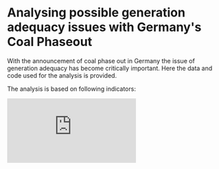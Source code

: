 # Analysing possible generation adequacy issues with Germany's Coal Phaseout

With the announcement of coal phase out in Germany the issue of generation adequacy has become critically important. Here the data and code used for the analysis is provided.

The analysis is based on following indicators: 

![Indicators](https://github.com/samarthiith/DE_CoalPhaseOut/indicators.pdf)
